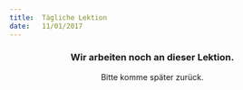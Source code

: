```yaml
---
title:  Tägliche Lektion
date:   11/01/2017
---
```


### <center>Wir arbeiten noch an dieser Lektion.</center>
<center>Bitte komme später zurück.</center>